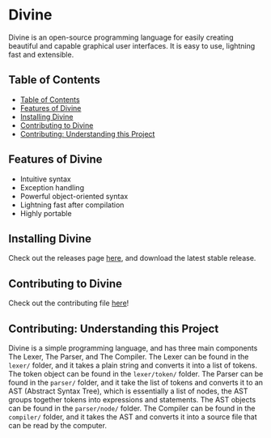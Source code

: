 # Divine

Divine is an open-source programming language for easily creating beautiful and capable graphical user interfaces. It is easy to use, lightning fast and extensible.

## Table of Contents

- [Table of Contents](#table-of-contents)
- [Features of Divine](#features-of-divine)
- [Installing Divine](#installing-divine)
- [Contributing to Divine](#contributing-to-divine)
- [Contributing: Understanding this Project](#contributing-understanding-this-project)

## Features of Divine

- Intuitive syntax
- Exception handling
- Powerful object-oriented syntax
- Lightning fast after compilation
- Highly portable

## Installing Divine

Check out the releases page [here](https://github.com/BitPigeon/Divine/releases), and download the latest stable release.

## Contributing to Divine

Check out the contributing file [here](https://github.com/BitPigeon/Divine/blob/main/CONTRIBUTING.md)!

## Contributing: Understanding this Project

Divine is a simple programming language, and has three main components The Lexer, The Parser, and The Compiler. The Lexer can be found in the `lexer/` folder, and it takes a plain string and converts it into a list of tokens. The token object can be found in the `lexer/token/` folder. The Parser can be found in the `parser/` folder, and it take the list of tokens and converts it to an AST (Abstract Syntax Tree), which is essentially a list of nodes, the AST groups together tokens into expressions and statements. The AST objects can be found in the `parser/node/` folder. The Compiler can be found in the `compiler/` folder, and it takes the AST and converts it into a source file that can be read by the computer.

